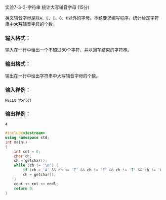 实验7-3-3-字符串 统计大写辅音字母 (15分)

英文辅音字母是除`A`、`E`、`I`、`O`、`U`以外的字母。本题要求编写程序，统计给定字符串中**大写**辅音字母的个数。

### 输入格式：

输入在一行中给出一个不超过80个字符、并以回车结束的字符串。

### 输出格式：

输出在一行中给出字符串中大写辅音字母的个数。

### 输入样例：

```in
HELLO World!
```

### 输出样例：

```out
4
```



```c++
#include<iostream>
using namespace std;
int main()
{
	int cnt = 0;
	char ch;
	ch = getchar();
	while (ch != '\n') {
		if (ch > 'A' && ch <= 'Z' && ch != 'E' && ch != 'I' && ch != 'O' && ch != 'U') cnt++;
		ch = getchar();
	}
	cout << cnt << endl;
	return 0;
}
```

